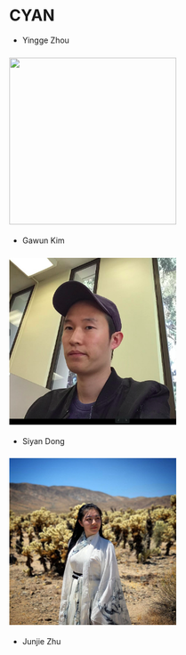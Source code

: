 # CYAN 
- Yingge Zhou
### <img src="member_pictures/Jessica.jpg" width="300" height="300"> 

- Gawun Kim 

### <img src="member_pictures/gawun.png" width="300" height="300"> 

- Siyan Dong   
### <img src="member_pictures/Siyan.jpg" width="300" height="300"> 
- Junjie Zhu
